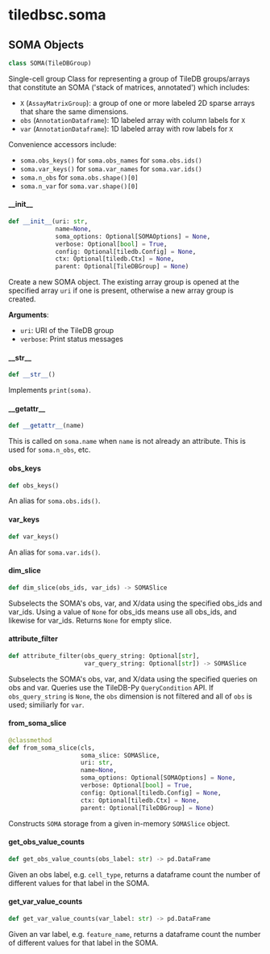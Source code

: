 <a id="tiledbsc.soma"></a>

# tiledbsc.soma

<a id="tiledbsc.soma.SOMA"></a>

## SOMA Objects

```python
class SOMA(TileDBGroup)
```

Single-cell group
Class for representing a group of TileDB groups/arrays that constitute an SOMA ('stack of matrices, annotated')
which includes:

* `X` (`AssayMatrixGroup`): a group of one or more labeled 2D sparse arrays that share the same dimensions.
* `obs` (`AnnotationDataframe`): 1D labeled array with column labels for `X`
* `var` (`AnnotationDataframe`): 1D labeled array with row labels for `X`

Convenience accessors include:

* `soma.obs_keys()` for `soma.obs_names` for `soma.obs.ids()`
* `soma.var_keys()` for `soma.var_names` for `soma.var.ids()`
* `soma.n_obs` for `soma.obs.shape()[0]`
* `soma.n_var` for `soma.var.shape()[0]`

<a id="tiledbsc.soma.SOMA.__init__"></a>

#### \_\_init\_\_

```python
def __init__(uri: str,
             name=None,
             soma_options: Optional[SOMAOptions] = None,
             verbose: Optional[bool] = True,
             config: Optional[tiledb.Config] = None,
             ctx: Optional[tiledb.Ctx] = None,
             parent: Optional[TileDBGroup] = None)
```

Create a new SOMA object. The existing array group is opened at the specified array `uri` if one is present, otherwise a new array group is created.

**Arguments**:

- `uri`: URI of the TileDB group
- `verbose`: Print status messages

<a id="tiledbsc.soma.SOMA.__str__"></a>

#### \_\_str\_\_

```python
def __str__()
```

Implements `print(soma)`.

<a id="tiledbsc.soma.SOMA.__getattr__"></a>

#### \_\_getattr\_\_

```python
def __getattr__(name)
```

This is called on `soma.name` when `name` is not already an attribute.
This is used for `soma.n_obs`, etc.

<a id="tiledbsc.soma.SOMA.obs_keys"></a>

#### obs\_keys

```python
def obs_keys()
```

An alias for `soma.obs.ids()`.

<a id="tiledbsc.soma.SOMA.var_keys"></a>

#### var\_keys

```python
def var_keys()
```

An alias for `soma.var.ids()`.

<a id="tiledbsc.soma.SOMA.dim_slice"></a>

#### dim\_slice

```python
def dim_slice(obs_ids, var_ids) -> SOMASlice
```

Subselects the SOMA's obs, var, and X/data using the specified obs_ids and var_ids.
Using a value of `None` for obs_ids means use all obs_ids, and likewise for var_ids.
Returns `None` for empty slice.

<a id="tiledbsc.soma.SOMA.attribute_filter"></a>

#### attribute\_filter

```python
def attribute_filter(obs_query_string: Optional[str],
                     var_query_string: Optional[str]) -> SOMASlice
```

Subselects the SOMA's obs, var, and X/data using the specified queries on obs and var.
Queries use the TileDB-Py `QueryCondition` API. If `obs_query_string` is `None`,
the `obs` dimension is not filtered and all of `obs` is used; similiarly for `var`.

<a id="tiledbsc.soma.SOMA.from_soma_slice"></a>

#### from\_soma\_slice

```python
@classmethod
def from_soma_slice(cls,
                    soma_slice: SOMASlice,
                    uri: str,
                    name=None,
                    soma_options: Optional[SOMAOptions] = None,
                    verbose: Optional[bool] = True,
                    config: Optional[tiledb.Config] = None,
                    ctx: Optional[tiledb.Ctx] = None,
                    parent: Optional[TileDBGroup] = None)
```

Constructs `SOMA` storage from a given in-memory `SOMASlice` object.

<a id="tiledbsc.soma.SOMA.get_obs_value_counts"></a>

#### get\_obs\_value\_counts

```python
def get_obs_value_counts(obs_label: str) -> pd.DataFrame
```

Given an obs label, e.g. `cell_type`, returns a dataframe count the number of different
values for that label in the SOMA.

<a id="tiledbsc.soma.SOMA.get_var_value_counts"></a>

#### get\_var\_value\_counts

```python
def get_var_value_counts(var_label: str) -> pd.DataFrame
```

Given an var label, e.g. `feature_name`, returns a dataframe count the number of different
values for that label in the SOMA.

